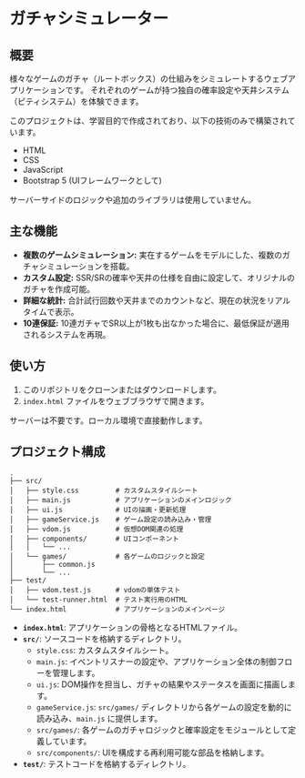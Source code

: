 # ガチャシミュレーター

## 概要

様々なゲームのガチャ（ルートボックス）の仕組みをシミュレートするウェブアプリケーションです。
それぞれのゲームが持つ独自の確率設定や天井システム（ピティシステム）を体験できます。

このプロジェクトは、学習目的で作成されており、以下の技術のみで構築されています。
- HTML
- CSS
- JavaScript
- Bootstrap 5 (UIフレームワークとして)

サーバーサイドのロジックや追加のライブラリは使用していません。

## 主な機能

- **複数のゲームシミュレーション:** 実在するゲームをモデルにした、複数のガチャシミュレーションを搭載。
- **カスタム設定:** SSR/SRの確率や天井の仕様を自由に設定して、オリジナルのガチャを作成可能。
- **詳細な統計:** 合計試行回数や天井までのカウントなど、現在の状況をリアルタイムで表示。
- **10連保証:** 10連ガチャでSR以上が1枚も出なかった場合に、最低保証が適用されるシステムを再現。

## 使い方

1.  このリポジトリをクローンまたはダウンロードします。
2.  `index.html` ファイルをウェブブラウザで開きます。

サーバーは不要です。ローカル環境で直接動作します。

## プロジェクト構成

```
.
├── src/
│   ├── style.css         # カスタムスタイルシート
│   ├── main.js           # アプリケーションのメインロジック
│   ├── ui.js             # UIの描画・更新処理
│   ├── gameService.js    # ゲーム設定の読み込み・管理
│   ├── vdom.js           # 仮想DOM関連の処理
│   ├── components/       # UIコンポーネント
│   │   └── ...
│   └── games/            # 各ゲームのロジックと設定
│       ├── common.js
│       └── ...
├── test/
│   ├── vdom.test.js      # vdomの単体テスト
│   └── test-runner.html  # テスト実行用のHTML
└── index.html            # アプリケーションのメインページ
```

- **`index.html`**: アプリケーションの骨格となるHTMLファイル。
- **`src/`**: ソースコードを格納するディレクトリ。
    - `style.css`: カスタムスタイルシート。
    - `main.js`: イベントリスナーの設定や、アプリケーション全体の制御フローを管理します。
    - `ui.js`: DOM操作を担当し、ガチャの結果やステータスを画面に描画します。
    - `gameService.js`: `src/games/` ディレクトリから各ゲームの設定を動的に読み込み、`main.js` に提供します。
    - `src/games/`: 各ゲームのガチャロジックと確率設定をモジュールとして定義しています。
    - `src/components/`: UIを構成する再利用可能な部品を格納します。
- **`test/`**: テストコードを格納するディレクトリ。
